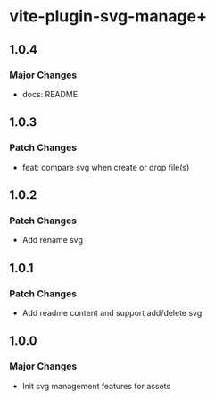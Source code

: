 # vite-plugin-svg-manage+

## 1.0.4

### Major Changes

- docs: README

## 1.0.3

### Patch Changes

- feat: compare svg when create or drop file(s)

## 1.0.2

### Patch Changes

- Add rename svg

## 1.0.1

### Patch Changes

- Add readme content and support add/delete svg

## 1.0.0

### Major Changes

- Init svg management features for assets
